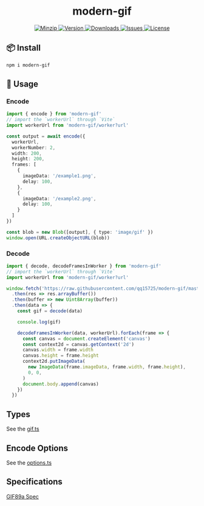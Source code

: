 <h1 align="center">modern-gif</h1>

<p align="center">
  <a href="https://unpkg.com/modern-gif">
    <img src="https://img.shields.io/bundlephobia/minzip/modern-gif" alt="Minzip">
  </a>
  <a href="https://www.npmjs.com/package/modern-gif">
    <img src="https://img.shields.io/npm/v/modern-gif.svg" alt="Version">
  </a>
  <a href="https://www.npmjs.com/package/modern-gif">
    <img src="https://img.shields.io/npm/dm/modern-gif" alt="Downloads">
  </a>
  <a href="https://github.com/qq15725/modern-gif/issues">
    <img src="https://img.shields.io/github/issues/qq15725/modern-gif" alt="Issues">
  </a>
  <a href="https://github.com/qq15725/modern-gif/blob/main/LICENSE">
    <img src="https://img.shields.io/npm/l/modern-gif.svg" alt="License">
  </a>
</p>

## 📦 Install

```sh
npm i modern-gif
```

## 🦄 Usage

### Encode

```ts
import { encode } from 'modern-gif'
// import the `workerUrl` through `Vite`
import workerUrl from 'modern-gif/worker?url'

const output = await encode({
  workerUrl,
  workerNumber: 2,
  width: 200,
  height: 200,
  frames: [
    {
      imageData: '/example1.png',
      delay: 100,
    },
    {
      imageData: '/example2.png',
      delay: 100,
    }
  ]
})

const blob = new Blob([output], { type: 'image/gif' })
window.open(URL.createObjectURL(blob))
```

### Decode

```ts
import { decode, decodeFramesInWorker } from 'modern-gif'
// import the `workerUrl` through `Vite`
import workerUrl from 'modern-gif/worker?url'

window.fetch('https://raw.githubusercontent.com/qq15725/modern-gif/master/test/assets/test.gif')
  .then(res => res.arrayBuffer())
  .then(buffer => new Uint8Array(buffer))
  .then(data => {
    const gif = decode(data)

    console.log(gif)

    decodeFramesInWorker(data, workerUrl).forEach(frame => {
      const canvas = document.createElement('canvas')
      const context2d = canvas.getContext('2d')
      canvas.width = frame.width
      canvas.height = frame.height
      context2d.putImageData(
        new ImageData(frame.imageData, frame.width, frame.height),
        0, 0,
      )
      document.body.append(canvas)
    })
  })
```

## Types

See the [gif.ts](src/gif.ts)

## Encode Options

See the [options.ts](src/options.ts)

## Specifications

[GIF89a Spec](https://www.w3.org/Graphics/GIF/spec-gif89a.txt)
